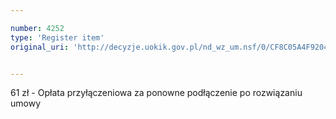 ```yaml
---

number: 4252
type: 'Register item'
original_uri: 'http://decyzje.uokik.gov.pl/nd_wz_um.nsf/0/CF8C05A4F9204F90C1257B1100421694?OpenDocument'


---
```


61 zł - Opłata przyłączeniowa za ponowne podłączenie po rozwiązaniu umowy
